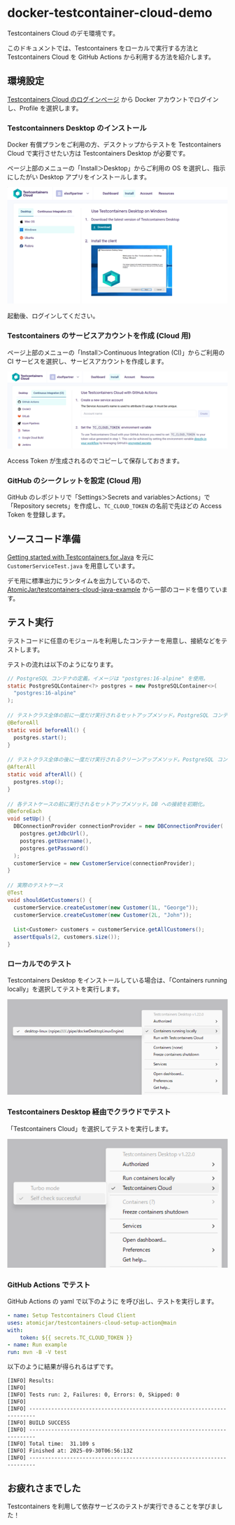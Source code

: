 # docker-testcontainer-cloud-demo

Testcontainers Cloud のデモ環境です。

このドキュメントでは、Testcontainers をローカルで実行する方法と Testcontainers Cloud を GitHub Actions から利用する方法を紹介します。

## 環境設定

[Testcontainers Cloud のログインページ](https://app.testcontainers.cloud/login) から Docker アカウントでログインし、Profile を選択します。


### Testcontainners Desktop のインストール

Docker 有償プランをご利用の方、デスクトップからテストを Testcontainers Cloud で実行させたい方は Testcontainers Desktop が必要です。

ページ上部のメニューの「Install＞Desktop」からご利用の OS を選択し、指示にしたがい Desktop アプリをインストールします。

![Desktop アプリインストール](./img/tcc_install_desktop.png)

起動後、ログインしてください。


### Testcontainers のサービスアカウントを作成 (Cloud 用)

ページ上部のメニューの「Install＞Continuous Integration (CI)」からご利用の CI サービスを選択し、サービスアカウントを作成します。

![Servcie Account 作成](./img/tcc_service_account.png)

Access Token が生成されるのでコピーして保存しておきます。


### GitHub のシークレットを設定 (Cloud 用)

GitHub のレポジトリで「Settings＞Secrets and variables＞Actions」で「Repository secrets」を作成し、`TC_CLOUD_TOKEN` の名前で先ほどの Access Token を登録します。


## ソースコード準備

[Getting started with Testcontainers for Java](https://testcontainers.com/guides/getting-started-with-testcontainers-for-java/) を元に `CustomerServiceTest.java` を用意しています。

デモ用に標準出力にランタイムを出力しているので、[AtomicJar/testcontainers\-cloud\-java\-example](https://github.com/AtomicJar/testcontainers-cloud-java-example) から一部のコードを借りています。


## テスト実行

テストコードに任意のモジュールを利用したコンテナーを用意し、接続などをテストします。

テストの流れは以下のようになります。

```java
// PostgreSQL コンテナの定義。イメージは "postgres:16-alpine" を使用。
static PostgreSQLContainer<?> postgres = new PostgreSQLContainer<>(
  "postgres:16-alpine"
);

// テストクラス全体の前に一度だけ実行されるセットアップメソッド。PostgreSQL コンテナを起動。
@BeforeAll
static void beforeAll() {
  postgres.start();
}

// テストクラス全体の後に一度だけ実行されるクリーンアップメソッド。PostgreSQL コンテナを停止。
@AfterAll
static void afterAll() {
  postgres.stop();
}

// 各テストケースの前に実行されるセットアップメソッド。DB への接続を初期化。
@BeforeEach
void setUp() {
  DBConnectionProvider connectionProvider = new DBConnectionProvider(
    postgres.getJdbcUrl(),
    postgres.getUsername(),
    postgres.getPassword()
  );
  customerService = new CustomerService(connectionProvider);
}

// 実際のテストケース
@Test
void shouldGetCustomers() {
  customerService.createCustomer(new Customer(1L, "George"));
  customerService.createCustomer(new Customer(2L, "John"));

  List<Customer> customers = customerService.getAllCustomers();
  assertEquals(2, customers.size());
}
```


### ローカルでのテスト

Testcontainers Desktop をインストールしている場合は、「Containers running locally」を選択してテストを実行します。

![ローカル実行を指定](./img/tcc_local.png)


### Testcontainers Desktop 経由でクラウドでテスト

「Testcontainers Cloud」を選択してテストを実行します。

![クラウド実行を指定](./img/tcc_desktop_cloud.png)


### GitHub Actions でテスト

GitHub Actions の yaml で以下のように  を呼び出し、テストを実行します。

```yaml
- name: Setup Testcontainers Cloud Client
uses: atomicjar/testcontainers-cloud-setup-action@main
with:
    token: ${{ secrets.TC_CLOUD_TOKEN }}
- name: Run example
run: mvn -B -V test
```

以下のように結果が得られるはずです。

```text
[INFO] Results:
[INFO] 
[INFO] Tests run: 2, Failures: 0, Errors: 0, Skipped: 0
[INFO] 
[INFO] ------------------------------------------------------------------------
[INFO] BUILD SUCCESS
[INFO] ------------------------------------------------------------------------
[INFO] Total time:  31.109 s
[INFO] Finished at: 2025-09-30T06:56:13Z
[INFO] ------------------------------------------------------------------------
```

## お疲れさまでした

Testcontainers を利用して依存サービスのテストが実行できることを学びました！
